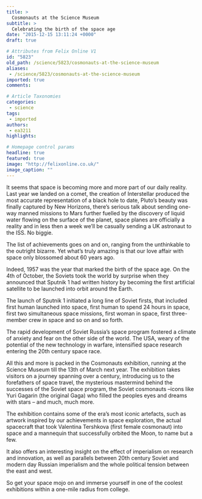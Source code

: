 ```yaml
---
title: >
  Cosmonauts at the Science Museum
subtitle: >
  Celebrating the birth of the space age
date: "2015-12-15 13:11:24 +0000"
draft: true

# Attributes from Felix Online V1
id: "5823"
old_path: /science/5823/cosmonauts-at-the-science-museum
aliases:
 - /science/5823/cosmonauts-at-the-science-museum
imported: true
comments:

# Article Taxonomies
categories:
 - science
tags:
 - imported
authors:
 - ea3211
highlights:

# Homepage control params
headline: true
featured: true
image: "http://felixonline.co.uk/"
image_caption: ""
---
```


It seems that space is becoming more and more part of our daily reality. Last year we landed on a comet, the creation of Interstellar produced the most accurate representation of a black hole to date, Pluto’s beauty was finally captured by New Horizons, there’s serious talk about sending one-way manned missions to Mars further fuelled by the discovery of liquid water flowing on the surface of the planet, space planes are officially a reality and in less then a week we’ll be casually sending a UK astronaut to the ISS. No biggie.

The list of achievements goes on and on, ranging from the unthinkable to the outright bizarre. Yet what’s truly amazing is that our love affair with space only blossomed about 60 years ago.

Indeed, 1957 was the year that marked the birth of the space age. On the 4th of October, the Soviets took the world by surprise when they announced that Sputnik 1 had written history by becoming the first artificial satellite to be launched into orbit around the Earth.

The launch of Sputnik 1 initiated a long line of Soviet firsts, that included first human launched into space, first human to spend 24 hours in space, first two simultaneous space missions, first woman in space, first three-member crew in space and so on and so forth.

The rapid development of Soviet Russia’s space program fostered a climate of anxiety and fear on the other side of the world. The USA, weary of the potential of the new technology in warfare, intensified space research entering the 20th century space race.

All this and more is packed in the Cosmonauts exhibition, running at the Science Museum till the 13th of March next year. The exhibition takes visitors on a journey spanning over a century, introducing us to the forefathers of space travel, the mysterious mastermind behind the successes of the Soviet space program, the Soviet cosmonauts –icons like Yuri Gagarin (the original Gaga) who filled the peoples eyes and dreams with stars – and much, much more.

The exhibition contains some of the era’s most iconic artefacts, such as artwork inspired by our achievements in space exploration, the actual spacecraft that took Valentina Tershkova (first female cosmonaut) into space and a mannequin that successfully orbited the Moon, to name but a few.

It also offers an interesting insight on the effect of imperialism on research and innovation, as well as parallels between 20th century Soviet and modern day Russian imperialism and the whole political tension between the east and west.

So get your space mojo on and immerse yourself in one of the coolest exhibitions within a one-mile radius from college.
